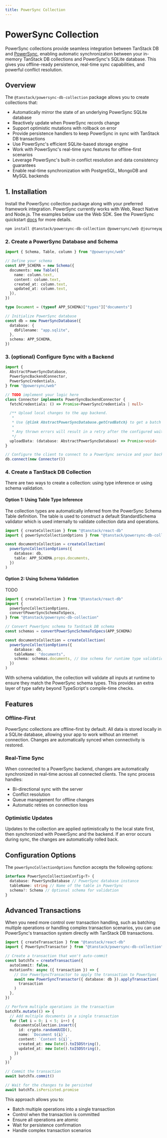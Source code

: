 ```yaml
---
title: PowerSync Collection
---
```


# PowerSync Collection

PowerSync collections provide seamless integration between TanStack DB and [PowerSync](https://powersync.com), enabling automatic synchronization between your in-memory TanStack DB collections and PowerSync's SQLite database. This gives you offline-ready persistence, real-time sync capabilities, and powerful conflict resolution.

## Overview

The `@tanstack/powersync-db-collection` package allows you to create collections that:

- Automatically mirror the state of an underlying PowerSync SQLite database
- Reactively update when PowerSync records change
- Support optimistic mutations with rollback on error
- Provide persistence handlers to keep PowerSync in sync with TanStack DB transactions
- Use PowerSync's efficient SQLite-based storage engine
- Work with PowerSync's real-time sync features for offline-first scenarios
- Leverage PowerSync's built-in conflict resolution and data consistency guarantees
- Enable real-time synchronization with PostgreSQL, MongoDB and MySQL backends

## 1. Installation

Install the PowerSync collection package along with your preferred framework integration.
PowerSync currently works with Web, React Native and Node.js. The examples below use the Web SDK.
See the PowerSync quickstart [docs](https://docs.powersync.com/installation/quickstart-guide) for more details.

```bash
npm install @tanstack/powersync-db-collection @powersync/web @journeyapps/wa-sqlite
```

### 2. Create a PowerSync Database and Schema

```ts
import { Schema, Table, column } from "@powersync/web"

// Define your schema
const APP_SCHEMA = new Schema({
  documents: new Table({
    name: column.text,
    content: column.text,
    created_at: column.text,
    updated_at: column.text,
  }),
})

type Document = (typeof APP_SCHEMA)["types"]["documents"]

// Initialize PowerSync database
const db = new PowerSyncDatabase({
  database: {
    dbFilename: "app.sqlite",
  },
  schema: APP_SCHEMA,
})
```

### 3. (optional) Configure Sync with a Backend

```ts
import {
  AbstractPowerSyncDatabase,
  PowerSyncBackendConnector,
  PowerSyncCredentials,
} from "@powersync/web"

// TODO implement your logic here
class Connector implements PowerSyncBackendConnector {
  fetchCredentials: () => Promise<PowerSyncCredentials | null>

  /** Upload local changes to the app backend.
   *
   * Use {@link AbstractPowerSyncDatabase.getCrudBatch} to get a batch of changes to upload.
   *
   * Any thrown errors will result in a retry after the configured wait period (default: 5 seconds).
   */
  uploadData: (database: AbstractPowerSyncDatabase) => Promise<void>
}

// Configure the client to connect to a PowerSync service and your backend
db.connect(new Connector())
```

### 4. Create a TanStack DB Collection

There are two ways to create a collection: using type inference or using schema validation.

#### Option 1: Using Table Type Inference

The collection types are automatically inferred from the PowerSync Schema Table definition. The table is used to construct a default StandardSchema validator which is used internally to validate collection data and operations.

```ts
import { createCollection } from "@tanstack/react-db"
import { powerSyncCollectionOptions } from "@tanstack/powersync-db-collection"

const documentsCollection = createCollection(
  powerSyncCollectionOptions({
    database: db,
    table: APP_SCHEMA.props.documents,
  })
)
```

#### Option 2: Using Schema Validation

TODO

```ts
import { createCollection } from "@tanstack/react-db"
import {
  powerSyncCollectionOptions,
  convertPowerSyncSchemaToSpecs,
} from "@tanstack/powersync-db-collection"

// Convert PowerSync schema to TanStack DB schema
const schemas = convertPowerSyncSchemaToSpecs(APP_SCHEMA)

const documentsCollection = createCollection(
  powerSyncCollectionOptions({
    database: db,
    tableName: "documents",
    schema: schemas.documents, // Use schema for runtime type validation
  })
)
```

With schema validation, the collection will validate all inputs at runtime to ensure they match the PowerSync schema types. This provides an extra layer of type safety beyond TypeScript's compile-time checks.

## Features

### Offline-First

PowerSync collections are offline-first by default. All data is stored locally in a SQLite database, allowing your app to work without an internet connection. Changes are automatically synced when connectivity is restored.

### Real-Time Sync

When connected to a PowerSync backend, changes are automatically synchronized in real-time across all connected clients. The sync process handles:

- Bi-directional sync with the server
- Conflict resolution
- Queue management for offline changes
- Automatic retries on connection loss

### Optimistic Updates

Updates to the collection are applied optimistically to the local state first, then synchronized with PowerSync and the backend. If an error occurs during sync, the changes are automatically rolled back.

## Configuration Options

The `powerSyncCollectionOptions` function accepts the following options:

```ts
interface PowerSyncCollectionConfig<T> {
  database: PowerSyncDatabase // PowerSync database instance
  tableName: string // Name of the table in PowerSync
  schema?: Schema // Optional schema for validation
}
```

## Advanced Transactions

When you need more control over transaction handling, such as batching multiple operations or handling complex transaction scenarios, you can use PowerSync's transaction system directly with TanStack DB transactions.

```ts
import { createTransaction } from "@tanstack/react-db"
import { PowerSyncTransactor } from "@tanstack/powersync-db-collection"

// Create a transaction that won't auto-commit
const batchTx = createTransaction({
  autoCommit: false,
  mutationFn: async ({ transaction }) => {
    // Use PowerSyncTransactor to apply the transaction to PowerSync
    await new PowerSyncTransactor({ database: db }).applyTransaction(
      transaction
    )
  },
})

// Perform multiple operations in the transaction
batchTx.mutate(() => {
  // Add multiple documents in a single transaction
  for (let i = 0; i < 5; i++) {
    documentsCollection.insert({
      id: crypto.randomUUID(),
      name: `Document ${i}`,
      content: `Content ${i}`,
      created_at: new Date().toISOString(),
      updated_at: new Date().toISOString(),
    })
  }
})

// Commit the transaction
await batchTx.commit()

// Wait for the changes to be persisted
await batchTx.isPersisted.promise
```

This approach allows you to:

- Batch multiple operations into a single transaction
- Control when the transaction is committed
- Ensure all operations are atomic
- Wait for persistence confirmation
- Handle complex transaction scenarios
